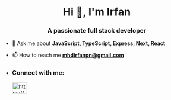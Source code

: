 <h1 align="center">Hi 👋, I'm Irfan</h1>
<h3 align="center">A passionate full stack developer</h3>
<!-- <img align="right" alt="Coding" width="530" src="https://img.freepik.com/free-vector/hacker-operating-laptop-cartoon-icon-illustration-technology-icon-concept-isolated-flat-cartoon-style_138676-2387.jpg?w=740&t=st=1706612674~exp=1706613274~hmac=b24b063bee3c7029df2a8a72b3f7a687a987276aff643061800f1e4613253065"> -->

<!-- <p align="left"> <a href="https://github.com/ryo-ma/github-profile-trophy"><img src="https://github-profile-trophy.vercel.app/?username=mhdirfanpn" alt="mhdirfanpn" /></a> </p> -->

<!-- - 🌱 I’m currently learning **TypeScript** -->

- 💬 Ask me about **JavaScript, TypeScript, Express, Next, React**

- 📫 How to reach me **mhdirfanpn@gmail.com**


- <h3 align="left">Connect with me:</h3> <a href="https://linkedin.com/in/muhammed-irfan-pn/" target="blank"><img align="center" src="https://raw.githubusercontent.com/rahuldkjain/github-profile-readme-generator/master/src/images/icons/Social/linked-in-alt.svg" alt="https://www.linkedin.com/in/muhammed-irfan-pn/" height="30" width="40" /></a>




<!-- <p>&nbsp;<img align="center" src="https://github-readme-stats.vercel.app/api?username=mhdirfanpn&show_icons=true&locale=en" alt="mhdirfanpn" /></p> -->

<!-- <p><img align="center" src="https://github-readme-streak-stats.herokuapp.com/?user=mhdirfanpn&" alt="mhdirfanpn" /></p> -->

